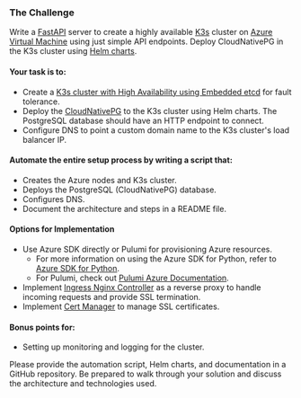 ### The Challenge
Write a [FastAPI](https://fastapi.tiangolo.com/) server to create a highly available [K3s](https://k3s.io/) cluster on [Azure Virtual Machine](https://learn.microsoft.com/en-us/python/api/overview/azure/compute?view=azure-python) using just simple API endpoints. Deploy CloudNativePG in the K3s cluster using [Helm charts](https://helm.sh/).

#### Your task is to:
- Create a [K3s cluster with High Availability using Embedded etcd](https://docs.k3s.io/datastore/ha-embedded?_highlight=hig) for fault tolerance.
- Deploy the [CloudNativePG](https://github.com/cloudnative-pg/charts) to the K3s cluster using Helm charts. The PostgreSQL database should have an HTTP endpoint to connect.
- Configure DNS to point a custom domain name to the K3s cluster's load balancer IP.

#### Automate the entire setup process by writing a script that:
- Creates the Azure nodes and K3s cluster.
- Deploys the PostgreSQL (CloudNativePG) database.
- Configures DNS.
- Document the architecture and steps in a README file.

#### Options for Implementation
- Use Azure SDK directly or Pulumi for provisioning Azure resources.
    - For more information on using the Azure SDK for Python, refer to [Azure SDK for Python](https://learn.microsoft.com/en-us/azure/developer/python/sdk/azure-sdk-overview).
    - For Pulumi, check out [Pulumi Azure Documentation](https://www.pulumi.com/azure/).
- Implement [Ingress Nginx Controller](https://kubernetes.github.io/ingress-nginx/) as a reverse proxy to handle incoming requests and provide SSL termination.
- Implement [Cert Manager](https://cert-manager.io/docs/) to manage SSL certificates.

#### Bonus points for:
- Setting up monitoring and logging for the cluster.

Please provide the automation script, Helm charts, and documentation in a GitHub repository. Be prepared to walk through your solution and discuss the architecture and technologies used.
